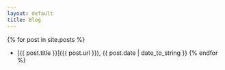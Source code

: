 ```yaml
---
layout: default
title: Blog
---
```


{% for post in site.posts %}
- [{{ post.title }}]({{ post.url }}), {{ post.date | date_to_string  }}
{% endfor %}